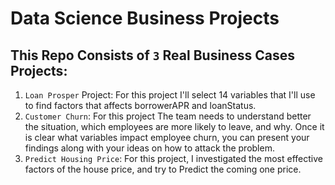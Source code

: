 # Data Science Business Projects

## This Repo Consists of `3` Real Business Cases Projects:
  1. `Loan Prosper` Project: For this project I'll select 14 variables that I'll use to find factors that affects borrowerAPR and loanStatus.
  2. `Customer Churn`: For this project The team needs to understand better the situation, which employees are more likely to leave, and why. Once it is clear what variables impact employee churn, you can present your findings along with your ideas on how to attack the problem.
  3. `Predict Housing Price`: For this project, I investigated the most effective factors of the house price, and try to Predict the coming one price.

